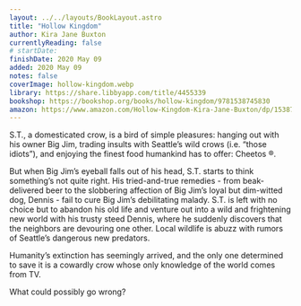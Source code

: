 ```yaml
---
layout: ../../layouts/BookLayout.astro
title: "Hollow Kingdom"
author: Kira Jane Buxton
currentlyReading: false
# startDate:
finishDate: 2020 May 09
added: 2020 May 09
notes: false
coverImage: hollow-kingdom.webp
library: https://share.libbyapp.com/title/4455339
bookshop: https://bookshop.org/books/hollow-kingdom/9781538745830
amazon: https://www.amazon.com/Hollow-Kingdom-Kira-Jane-Buxton/dp/1538745828
---
```


S.T., a domesticated crow, is a bird of simple pleasures: hanging out with his owner Big Jim, trading insults with Seattle’s wild crows (i.e. “those idiots”), and enjoying the finest food humankind has to offer: Cheetos ®.

But when Big Jim’s eyeball falls out of his head, S.T. starts to think something’s not quite right. His tried-and-true remedies - from beak-delivered beer to the slobbering affection of Big Jim’s loyal but dim-witted dog, Dennis - fail to cure Big Jim’s debilitating malady. S.T. is left with no choice but to abandon his old life and venture out into a wild and frightening new world with his trusty steed Dennis, where he suddenly discovers that the neighbors are devouring one other. Local wildlife is abuzz with rumors of Seattle’s dangerous new predators.

Humanity’s extinction has seemingly arrived, and the only one determined to save it is a cowardly crow whose only knowledge of the world comes from TV.

What could possibly go wrong?  
